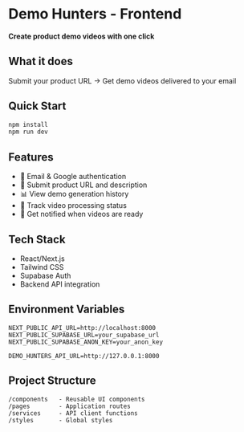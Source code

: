 # Demo Hunters - Frontend

**Create product demo videos with one click**

## What it does
Submit your product URL → Get demo videos delivered to your email

## Quick Start
```bash
npm install
npm run dev
```

## Features
- 🔐 Email & Google authentication
- 📝 Submit product URL and description
- 📊 View demo generation history
- 🎥 Track video processing status
- 📧 Get notified when videos are ready

## Tech Stack
- React/Next.js
- Tailwind CSS
- Supabase Auth
- Backend API integration

## Environment Variables
```
NEXT_PUBLIC_API_URL=http://localhost:8000
NEXT_PUBLIC_SUPABASE_URL=your_supabase_url
NEXT_PUBLIC_SUPABASE_ANON_KEY=your_anon_key

DEMO_HUNTERS_API_URL=http://127.0.0.1:8000
```

## Project Structure
```
/components   - Reusable UI components
/pages        - Application routes
/services     - API client functions
/styles       - Global styles
```
